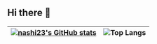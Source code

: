 ## Hi there 👋

| [![nashi23's GitHub stats](https://github-readme-stats-nashi23.vercel.app/api?username=nashi23&include_orgs=true&show_icons=true&include_all_commits=true)](https://github.com/anuraghazra/github-readme-stats)| ![Top Langs](https://github-readme-stats-nashi23.vercel.app/api/top-langs/?username=nashi23&layout=compact&role=owner,collaborator)| 
| ------------- | ------------- |
